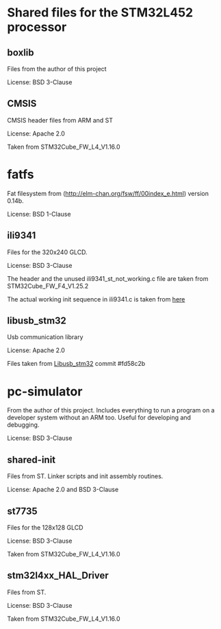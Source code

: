 # Shared files for the STM32L452 processor #

## boxlib ##
Files from the author of this project

License: BSD 3-Clause

## CMSIS ##
CMSIS header files from ARM and ST

License: Apache 2.0

Taken from STM32Cube_FW_L4_V1.16.0

# fatfs #
Fat filesystem from (http://elm-chan.org/fsw/ff/00index_e.html) version 0.14b.

License: BSD 1-Clause


## ili9341 ##
Files for the 320x240 GLCD.

License: BSD 3-Clause

The header and the unused ili9341_st_not_working.c file are taken from STM32Cube_FW_F4_V1.25.2

The actual working init sequence in ili9341.c is taken from
[here](https://vivonomicon.com/2018/06/17/drawing-to-a-small-tft-display-the-ili9341-and-stm32/)

## libusb_stm32 ##
Usb communication library

License: Apache 2.0

Files taken from
[Libusb_stm32](https://github.com/dmitrystu/libusb_stm32) commit #fd58c2b

# pc-simulator #
From the author of this project. Includes everything to run a program on a developer system without an ARM too.
Useful for developing and debugging.

License: BSD 3-Clause

## shared-init
Files from ST. Linker scripts and init assembly routines.

License: Apache 2.0 and BSD 3-Clause

## st7735 ##
Files for the 128x128 GLCD

License: BSD 3-Clause

Taken from STM32Cube_FW_L4_V1.16.0

## stm32l4xx_HAL_Driver ##
Files from ST.

License: BSD 3-Clause

Taken from STM32Cube_FW_L4_V1.16.0













